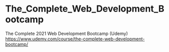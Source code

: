 # The_Complete_Web_Development_Bootcamp

The Complete 2021 Web Development Bootcamp (Udemy)
https://www.udemy.com/course/the-complete-web-development-bootcamp/
